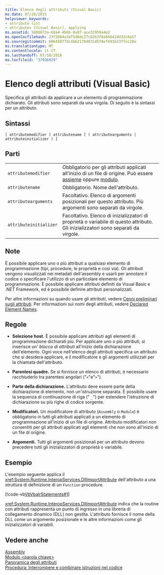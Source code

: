 ```yaml
---
title: Elenco degli attributi (Visual Basic)
ms.date: 07/20/2015
helpviewer_keywords:
- attribute list
- attributes [Visual Basic], applying
ms.assetid: 5880073a-68a4-4b6b-8a07-ace32959a4e2
ms.openlocfilehash: 23f2004a34f5d6dc27c8263f6e66642dd32c6a5f
ms.sourcegitcommit: 60645077dc4b62178403145f8ef691b13ffec28e
ms.translationtype: MT
ms.contentlocale: it-IT
ms.lasthandoff: 07/10/2018
ms.locfileid: "37936929"
---
```

# <a name="attribute-list-visual-basic"></a>Elenco degli attributi (Visual Basic)
Specifica gli attributi da applicare a un elemento di programmazione dichiarato. Gli attributi sono separati da una virgola. Di seguito è la sintassi per un attributo.  
  
## <a name="syntax"></a>Sintassi  
  
```  
[ attributemodifier ] attributename [ ( attributearguments | attributeinitializer ) ]  
```  
  
## <a name="parts"></a>Parti  
|||
|---|---|
|`attributemodifier`|Obbligatorio per gli attributi applicati all'inizio di un file di origine. Può essere [assieme](../../../visual-basic/language-reference/modifiers/assembly.md) oppure [modulo](../../../visual-basic/language-reference/modifiers/module-keyword.md).|
|`attributename`| Obbligatorio. Nome dell'attributo.|
|`attributearguments`|Facoltativo. Elenco di argomenti posizionali per questo attributo. Più argomenti sono separati da virgole.|
|`attributeinitializer`|Facoltativo. Elenco di inizializzatori di proprietà o variabile di questo attributo. Gli inizializzatori sono separati da virgole.|
  
## <a name="remarks"></a>Note  
 È possibile applicare uno o più attributi a qualsiasi elemento di programmazione (tipi, procedure, le proprietà e così via). Gli attributi vengono visualizzati nei metadati dell'assembly e usarli per annotare il codice o specificare l'utilizzo di un particolare elemento di programmazione. È possibile applicare attributi definiti da Visual Basic e .NET Framework, ed è possibile definire attributi personalizzati.  

 Per altre informazioni su quando usare gli attributi, vedere [Cenni preliminari sugli attributi](../../../visual-basic/programming-guide/concepts/attributes/index.md). Per informazioni sui nomi degli attributi, vedere [Declared Element Names](../../../visual-basic/programming-guide/language-features/declared-elements/declared-element-names.md).  
  
## <a name="rules"></a>Regole  
  
-   **Selezione host.** È possibile applicare attributi agli elementi di programmazione dichiarati più. Per applicare uno o più attributi, si inserisce un' *blocco di attributi* all'inizio della dichiarazione dell'elemento. Ogni voce nell'elenco degli attributi specifica un attributo che si desidera applicare, e il modificatore e gli argomenti utilizzati per la chiamata dell'attributo.  
  
-   **Parentesi quadre.** Se si fornisce un elenco di attributi, è necessario racchiuderlo tra parentesi angolari ("`<`"e"`>`").  
  
-   **Parte della dichiarazione.** L'attributo deve essere parte della dichiarazione di elemento, non un'istruzione separata. È possibile usare la sequenza di continuazione di riga (" `_`") per estendere l'istruzione di dichiarazione su più righe di codice sorgente.  
  
-   **Modificatori.** Un modificatore di attributo (`Assembly` o `Module`) è obbligatorio in tutti gli attributi applicati a un elemento di programmazione all'inizio di un file di origine. Attributo modificatori non consentiti per gli attributi applicati agli elementi che non sono all'inizio di un file di origine.  
  
-   **Argomenti.** Tutti gli argomenti posizionali per un attributo devono precedere tutti gli inizializzatori di proprietà o variabile.  
  
## <a name="example"></a>Esempio  
 L'esempio seguente applica il <xref:System.Runtime.InteropServices.DllImportAttribute> dell'attributo a una struttura di definizione di un `Function` procedure.  
  
 [!code-vb[VbVbalrStatements#1](../../../visual-basic/language-reference/error-messages/codesnippet/VisualBasic/attribute-list_1.vb)]  
  
 <xref:System.Runtime.InteropServices.DllImportAttribute> indica che la routine con attributi rappresenta un punto di ingresso in una libreria di collegamento dinamico (DLL) non gestita. L'attributo fornisce il nome della DLL come un argomento posizionale e le altre informazioni come gli inizializzatori di variabili.  
  
## <a name="see-also"></a>Vedere anche  
 [Assembly](../../../visual-basic/language-reference/modifiers/assembly.md)  
 [Modulo \<parola chiave>](../../../visual-basic/language-reference/modifiers/module-keyword.md)  
 [Panoramica degli attributi](../../../visual-basic/programming-guide/concepts/attributes/index.md)  
 [Procedura: Interrompere e combinare istruzioni nel codice](../../../visual-basic/programming-guide/program-structure/how-to-break-and-combine-statements-in-code.md)
